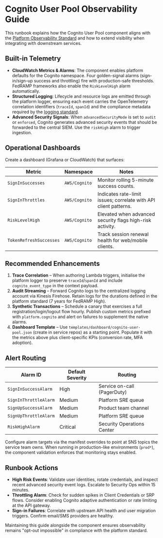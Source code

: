 # Cognito User Pool Observability Guide

This runbook explains how the Cognito User Pool component aligns with the
[Platform Observability Standard](../../../docs/platform-standards/platform-observability-standard.md)
and how to extend visibility when integrating with downstream services.

## Built-in Telemetry

- **CloudWatch Metrics & Alarms**: The component enables platform defaults for
  the Cognito namespace. Four golden-signal alarms (sign-in/sign-up success and
  throttling) fire with production-safe thresholds. FedRAMP frameworks also
  enable the `RiskLevelHigh` alarm automatically.
- **Structured Logging**: Lifecycle and resource logs are emitted through the
  platform logger, ensuring each event carries the OpenTelemetry correlation
  identifiers (`traceId`, `spanId`) and the compliance metadata required by the
  [logging standard](../../../docs/platform-standards/platform-logging-standard.md).
- **Advanced Security Signals**: When `advancedSecurityMode` is set to `audit`
  or `enforced`, Cognito generates advanced security events that should be
  forwarded to the central SIEM. Use the `riskHigh` alarm to trigger ingestion.

## Operational Dashboards

Create a dashboard (Grafana or CloudWatch) that surfaces:

| Metric | Namespace | Notes |
| --- | --- | --- |
| `SignInSuccesses` | `AWS/Cognito` | Monitor rolling 5-minute success counts. |
| `SignInThrottles` | `AWS/Cognito` | Indicates rate-limit issues; correlate with API client patterns. |
| `RiskLevelHigh` | `AWS/Cognito` | Elevated when advanced security flags high-risk activity. |
| `TokenRefreshSuccesses` | `AWS/Cognito` | Track session renewal health for web/mobile clients. |

## Recommended Enhancements

1. **Trace Correlation** – When authoring Lambda triggers, initialise the
   platform logger to preserve `traceId`/`spanId` and include
   `cognito_event_type` in the context payload.
2. **Audit Streaming** – Forward Cognito logs to the centralized logging
   account via Kinesis Firehose. Retain logs for the durations defined in the
   platform standard (7 years for FedRAMP High).
3. **Synthetic Transactions** – Schedule a canary that exercises a full
   registration/login/logout flow hourly. Publish custom metrics prefixed with
   `platform.cognito` and alert on failures to supplement the native alarms.
4. **Dashboard Template** – Use `templates/dashboard/cognito-user-pool.json`
   (create in service repos) as a starting point. Populate it with the metrics
   above plus client-specific KPIs (conversion rate, MFA adoption).

## Alert Routing

| Alarm ID | Default Severity | Routing |
| --- | --- | --- |
| `SignInSuccessAlarm` | High | Service on-call (PagerDuty) |
| `SignInThrottleAlarm` | Medium | Platform SRE queue |
| `SignUpSuccessAlarm` | Medium | Product team channel |
| `SignUpThrottleAlarm` | Medium | Platform SRE queue |
| `RiskHighAlarm` | Critical | Security Operations Center |

Configure alarm targets via the manifest overrides to point at SNS topics the
service team owns. When running in production-like environments (`prod*`), the
component validation enforces that monitoring stays enabled.

## Runbook Actions

- **High Risk Events**: Validate user identities, rotate credentials, and
  inspect recent advanced security event logs. Escalate to Security Ops within
  15 minutes.
- **Throttling Alarm**: Check for sudden spikes in Client Credentials or SRP
  flows. Consider enabling Cognito adaptive authentication or rate limiting at
  the API gateway.
- **Sign-in Failures**: Correlate with upstream API health and user migration
  triggers. Confirm email/SMS providers are healthy.

Maintaining this guide alongside the component ensures observability remains
"opt-out impossible" in compliance with the platform standard.
